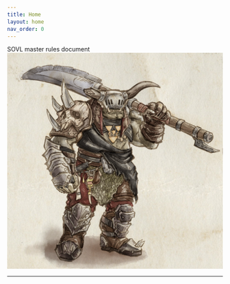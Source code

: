 ```yaml
---
title: Home
layout: home
nav_order: 0
---
```

SOVL master rules document
![](/assets/images/warchief.png)

----

[use this template]: https://github.com/just-the-docs/just-the-docs-template/generate
